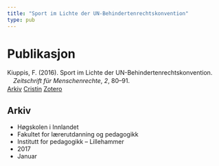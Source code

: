 ```yaml
---
title: "Sport im Lichte der UN-Behindertenrechtskonvention"
type: pub
---
```

<h1>Publikasjon</h1>
<article id="csl-bib-container-XVYZQQ88" class="csl-bib-container">
  <div class="csl-bib-body" style="line-height: 1.35; padding-left: 1em; text-indent:-1em;">
  <div class="csl-entry">Kiuppis, F. (2016). Sport im Lichte der UN-Behindertenrechtskonvention. <i>Zeitschrift f&#xFC;r Menschenrechte</i>, <i>2</i>, 80&#x2013;91.</div>
</div>
  <div class="csl-bib-buttons">
    <a href="#taxonomy-article-XVYZQQ88" class="csl-bib-button">Arkiv</a>
    <a href="https://app.cristin.no/results/show.jsf?id=1427879" alt="Cristin URL" class="csl-bib-button">Cristin</a>
    <a href="http://zotero.org/groups/5022929/items/XVYZQQ88" alt="Zotero URL" class="csl-bib-button">Zotero</a>
  </div>
  <div id="csl-bib-meta-container-XVYZQQ88"></div>
</article>
<div id="csl-bib-meta-XVYZQQ88" class="csl-bib-meta">
  <article id="taxonomy-article-XVYZQQ88" class="taxonomy-article">
    <h1>Arkiv</h1>
    <ul>
      <li>Høgskolen i Innlandet</li>
      <li>Fakultet for lærerutdanning og pedagogikk</li>
      <li>Institutt for pedagogikk – Lillehammer</li>
      <li>2017</li>
      <li>Januar</li>
    </ul>
  </article>
</div>
